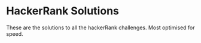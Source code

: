 # HackerRank Solutions

These are the solutions to all the hackerRank challenges. Most optimised for speed.